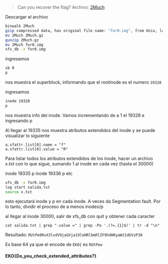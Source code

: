 >Can you recover the flag?
Archivo: [2Much](https://github.com/estebancano-dev/CTF-Writeups/blob/master/20200626%20Ekoparty%20Pre-CTF/Files/2Much?raw=true "2Much")

Descargar el archivo

```bash
binwalk 2Much
gzip compressed data, has original file name: "for0.img", from Unix, last modified: 2020-06-25 02:45:23
mv 2Much 2Much.gz
gunzip 2Much.gz
mv 2Much for0.img
xfs_db -x for0.img
```

ingresamos
```bash
sb 0
p
```

nos muestra el superblock, informando que el rootinode es el numero `19328`

ingresamos

```bash
inode 19328
p
```
nos muestra info del inode. Vamos incrementando de a 1 el 19328 e ingresando p

Al llegar al 19335 nos muestra atributos extendidos del inode y se puede visualizar lo siguiente

```
a.sfattr.list[0].name = "f"
a.sfattr.list[0].value = "R"
```

Para listar todos los atributos extendidos de los inode, hacer un archivo x.txt con lo que sigue, sumando 1 al inode en cada vez (hasta el 30000)

inode 19335
p
inode 19336
p
etc

```bash
xfs_db -x for0.img
log start salida.txt
source x.txt
```

esto ejecutará inode y p en cada inode. A veces da Segmentation fault. Por lo tanto, dividir el proceso de a menos inodes/p

al llegar al inode 30000, salir de xfs_db con quit y obtener cada caracter

`cat salida.txt | grep ".value =" | grep -Po '.(?=.{1}$)' | tr -d "\n"`

Resultado: `RUtPe0RvX3lvdV9jaGVja19leHRlbmRlZF9hdHRyaWJ1dGVzP30`

Es base 64 ya que el encode de `EKO{` es `RUtPew`

#### EKO{Do_you_check_extended_attributes?}